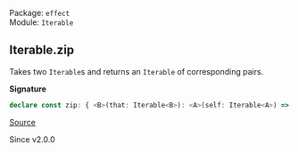 Package: `effect`<br />
Module: `Iterable`<br />

## Iterable.zip

Takes two `Iterable`s and returns an `Iterable` of corresponding pairs.

**Signature**

```ts
declare const zip: { <B>(that: Iterable<B>): <A>(self: Iterable<A>) => Iterable<[A, B]>; <A, B>(self: Iterable<A>, that: Iterable<B>): Iterable<[A, B]>; }
```

[Source](https://github.com/Effect-TS/effect/tree/main/packages/effect/src/Iterable.ts#L457)

Since v2.0.0